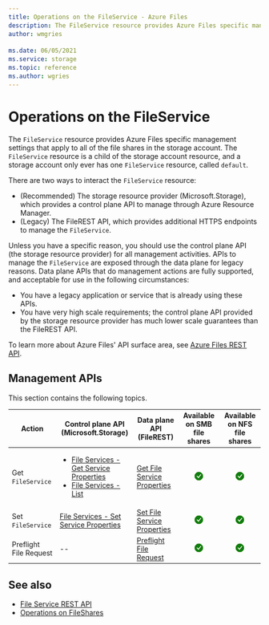 ```yaml
---
title: Operations on the FileService - Azure Files
description: The FileService resource provides Azure Files specific management settings that apply to all of the file shares in the storage account. Learn how to programmatically interact with the FileService resource. 
author: wmgries

ms.date: 06/05/2021
ms.service: storage
ms.topic: reference
ms.author: wgries
---
```


# Operations on the FileService
The `FileService` resource provides Azure Files specific management settings that apply to all of the file shares in the storage account. The `FileService` resource is a child of the storage account resource, and a storage account only ever has one `FileService` resource, called `default`.

There are two ways to interact the `FileService` resource:

- (Recommended) The storage resource provider (Microsoft.Storage), which provides a control plane API to manage through Azure Resource Manager.
- (Legacy) The FileREST API, which provides additional HTTPS endpoints to manage the `FileService`.

Unless you have a specific reason, you should use the control plane API (the storage resource provider) for all management activities. APIs to manage the `FileService` are exposed through the data plane for legacy reasons. Data plane APIs that do management actions are fully supported, and acceptable for use in the following circumstances:

- You have a legacy application or service that is already using these APIs.
- You have very high scale requirements; the control plane API provided by the storage resource provider has much lower scale guarantees than the FileREST API.

To learn more about Azure Files' API surface area, see [Azure Files REST API](./File-Service-REST-API.md).

## Management APIs
This section contains the following topics.

| Action | Control plane API (Microsoft.Storage) | Data plane API (FileREST) | Available on SMB file shares | Available on NFS file shares |
|-|-|-|:-:|:-:|
| Get `FileService` | <ul><li>[File Services - Get Service Properties](/rest/api/storagerp/file-services/get-service-properties)</li><li>[File Services - List](/rest/api/storagerp/file-services/list)</li></ul> | [Get File Service Properties](Get-File-Service-Properties.md) | ![Yes](./media/yes-icon.png) | ![Yes](./media/yes-icon.png) |
| Set `FileService` | [File Services - Set Service Properties](/rest/api/storagerp/file-services/set-service-properties) | [Set File Service Properties](Set-File-Service-Properties.md) | ![Yes](./media/yes-icon.png) | ![Yes](./media/yes-icon.png) |
| Preflight File Request | -- | [Preflight File Request](Preflight-File-Request.md) | ![Yes](./media/yes-icon.png) | ![Yes](./media/yes-icon.png) |

## See also

- [File Service REST API](File-Service-REST-API.md)
- [Operations on FileShares](./Operations-on-Shares--File-Service-.md)
